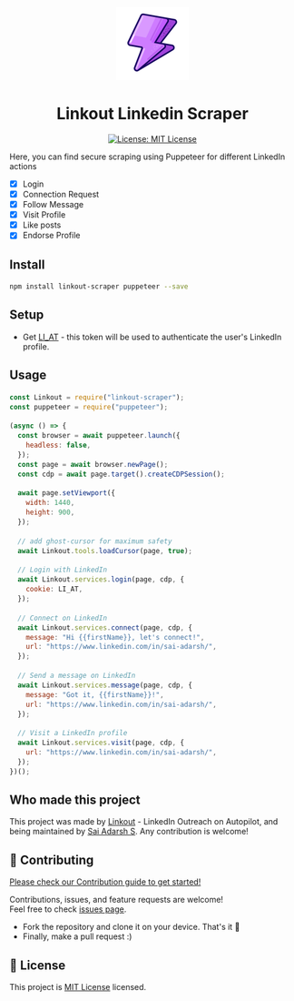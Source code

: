 <p align="center">
  <a href="">
    <img  alt="logo" src="https://raw.githubusercontent.com/linkoutapp/brand/main/scraper-transparent.svg"  height="128" width="128" />
  </a>
</p>

<h1 align="center">Linkout Linkedin Scraper</h1>

<p align="center">
  <a href="https://opensource.org/licenses/MIT" target="_blank">
    <img alt="License: MIT License" src="https://img.shields.io/badge/License-MIT License-yellow.svg" />
  </a>
</p>

Here, you can find secure scraping using Puppeteer for different LinkedIn actions

- [x] Login
- [x] Connection Request
- [x] Follow Message
- [x] Visit Profile
- [x] Like posts
- [x] Endorse Profile

## Install

```sh
npm install linkout-scraper puppeteer --save
```

## Setup

- Get [LI_AT](https://youtu.be/H8BVdAIyFJM) - this token will be used to authenticate the user's LinkedIn profile.

## Usage

```javascript
const Linkout = require("linkout-scraper");
const puppeteer = require("puppeteer");

(async () => {
  const browser = await puppeteer.launch({
    headless: false,
  });
  const page = await browser.newPage();
  const cdp = await page.target().createCDPSession();

  await page.setViewport({
    width: 1440,
    height: 900,
  });

  // add ghost-cursor for maximum safety
  await Linkout.tools.loadCursor(page, true);

  // Login with LinkedIn
  await Linkout.services.login(page, cdp, {
    cookie: LI_AT,
  });

  // Connect on LinkedIn
  await Linkout.services.connect(page, cdp, {
    message: "Hi {{firstName}}, let's connect!",
    url: "https://www.linkedin.com/in/sai-adarsh/",
  });

  // Send a message on LinkedIn
  await Linkout.services.message(page, cdp, {
    message: "Got it, {{firstName}}!",
    url: "https://www.linkedin.com/in/sai-adarsh/",
  });

  // Visit a LinkedIn profile
  await Linkout.services.visit(page, cdp, {
    url: "https://www.linkedin.com/in/sai-adarsh/",
  });
})();
```

## Who made this project

This project was made by [Linkout](https://linkout.space) - LinkedIn Outreach on Autopilot, and being maintained by [Sai Adarsh S](https://github.com/sai-adarsh). Any contribution is welcome!

## 🤝 Contributing

[Please check our Contribution guide to get started!](https://github.com/linkoutapp/linkout-scraper/blob/main/CONTRIBUTING.md)

Contributions, issues, and feature requests are welcome!<br />Feel free to check [issues page](https://github.com/linkoutapp/linkout-scraper/issues?q=is%3Aopen).

- Fork the repository and clone it on your device. That's it 🎉
- Finally, make a pull request :)

## 📝 License

This project is [MIT License](https://opensource.org/licenses/MIT) licensed.
